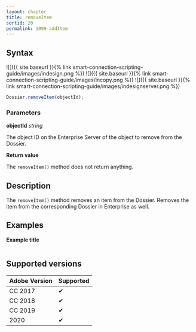```yaml
---
layout: chapter
title: removeItem
sortid: 20
permalink: 1099-addItem
---
```

## Syntax

![]({{ site.baseurl }}{% link smart-connection-scripting-guide/images/indesign.png %}) ![]({{ site.baseurl }}{% link smart-connection-scripting-guide/images/incopy.png %}) ![]({{ site.baseurl }}{% link smart-connection-scripting-guide/images/indesignserver.png %})
```javascript
Dossier.removeItem(objectId);
```

### Parameters

**objectId** *string*

The object ID on the Enterprise Server of the object to remove from the Dossier.

**Return value**

The `removeItem()` method does not return anything.

## Description

The `removeItem()` method removes an item from the Dossier. Removes the item from the corresponding Dossier in Enterprise as well.

## Examples

**Example title**

```javascript

```

## Supported versions

| Adobe Version | Supported |
|---------------|---------|
| CC 2017       | ✔       |
| CC 2018       | ✔       |
| CC 2019       | ✔       |
| 2020          | ✔       |
